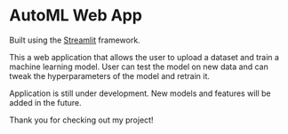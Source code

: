 # AutoML Web App

Built using the [Streamlit](https://streamlit.io/) framework.

This a web application that allows the user to upload a dataset and train a machine learning model.
User can test the model on new data and can tweak the hyperparameters of the model and retrain it.

Application is still under development. New models and features will be added in the future.

Thank you for checking out my project!